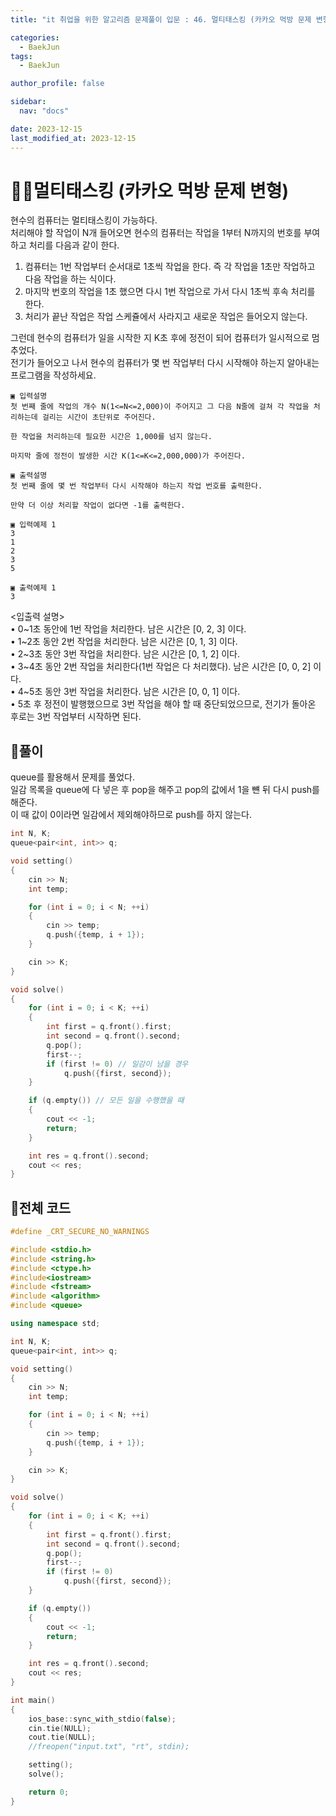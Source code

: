 ```yaml
---
title: "it 취업을 위한 알고리즘 문제풀이 입문 : 46. 멀티태스킹 (카카오 먹방 문제 변형)"

categories:
  - BaekJun
tags:
  - BaekJun

author_profile: false

sidebar:
  nav: "docs"

date: 2023-12-15
last_modified_at: 2023-12-15
---
```


# 🙇‍♀️멀티태스킹 (카카오 먹방 문제 변형)

현수의 컴퓨터는 멀티태스킹이 가능하다.  
처리해야 할 작업이 N개 들어오면 현수의 컴퓨터는 작업을 1부터 N까지의 번호를 부여하고 처리를 다음과 같이 한다.  

1) 컴퓨터는 1번 작업부터 순서대로 1초씩 작업을 한다. 즉 각 작업을 1초만 작업하고 다음 
작업을 하는 식이다.  
2) 마지막 번호의 작업을 1초 했으면 다시 1번 작업으로 가서 다시 1초씩 후속 처리를 한다.  
3) 처리가 끝난 작업은 작업 스케쥴에서 사라지고 새로운 작업은 들어오지 않는다.  

그런데 현수의 컴퓨터가 일을 시작한 지 K초 후에 정전이 되어 컴퓨터가 일시적으로 멈추었다.  
전기가 들어오고 나서 현수의 컴퓨터가 몇 번 작업부터 다시 시작해야 하는지 알아내는 프로그램을 작성하세요.  


```
▣ 입력설명
첫 번째 줄에 작업의 개수 N(1<=N<=2,000)이 주어지고 그 다음 N줄에 걸쳐 각 작업을 처리하는데 걸리는 시간이 초단위로 주어진다.  

한 작업을 처리하는데 필요한 시간은 1,000를 넘지 않는다.  

마지막 줄에 정전이 발생한 시간 K(1<=K<=2,000,000)가 주어진다.

▣ 출력설명
첫 번째 줄에 몇 번 작업부터 다시 시작해야 하는지 작업 번호를 출력한다.

만약 더 이상 처리할 작업이 없다면 -1를 출력한다.

▣ 입력예제 1 
3
1
2
3
5

▣ 출력예제 1
3
```

<입출력 설명>  
• 0~1초 동안에 1번 작업을 처리한다. 남은 시간은 [0, 2, 3] 이다.  
• 1~2초 동안 2번 작업을 처리한다. 남은 시간은 [0, 1, 3] 이다.  
• 2~3초 동안 3번 작업을 처리한다. 남은 시간은 [0, 1, 2] 이다.  
• 3~4초 동안 2번 작업을 처리한다(1번 작업은 다 처리했다). 남은 시간은 [0, 0, 2] 이다.  
• 4~5초 동안 3번 작업을 처리한다. 남은 시간은 [0, 0, 1] 이다.  
• 5초 후 정전이 발행했으므로 3번 작업을 해야 할 때 중단되었으므로, 전기가 돌아온 후로는 3번 작업부터 시작하면 된다.  

## 🚀풀이

queue를 활용해서 문제를 풀었다.  
일감 목록을 queue에 다 넣은 후 pop을 해주고 pop의 값에서 1을 뺸 뒤 다시 push를 해준다.  
이 때 값이 0이라면 일감에서 제외해야하므로 push를 하지 않는다.  

```cpp
int N, K;
queue<pair<int, int>> q;

void setting()
{
	cin >> N;
	int temp;

	for (int i = 0; i < N; ++i)
	{
		cin >> temp;
		q.push({temp, i + 1});
	}

	cin >> K;
}

void solve()
{
	for (int i = 0; i < K; ++i)
	{
		int first = q.front().first;
		int second = q.front().second;
		q.pop();
		first--;
		if (first != 0) // 일감이 남을 경우
			q.push({first, second});
	}

	if (q.empty()) // 모든 일을 수행했을 때
	{
		cout << -1;
		return;
	}

	int res = q.front().second;
	cout << res;
}
```

## 🚀전체 코드

```cpp
#define _CRT_SECURE_NO_WARNINGS

#include <stdio.h>
#include <string.h>
#include <ctype.h>
#include<iostream>
#include <fstream>
#include <algorithm>
#include <queue>

using namespace std;

int N, K;
queue<pair<int, int>> q;

void setting()
{
	cin >> N;
	int temp;

	for (int i = 0; i < N; ++i)
	{
		cin >> temp;
		q.push({temp, i + 1});
	}

	cin >> K;
}

void solve()
{
	for (int i = 0; i < K; ++i)
	{
		int first = q.front().first;
		int second = q.front().second;
		q.pop();
		first--;
		if (first != 0)
			q.push({first, second});
	}

	if (q.empty())
	{
		cout << -1;
		return;
	}

	int res = q.front().second;
	cout << res;
}

int main() 
{
	ios_base::sync_with_stdio(false);
	cin.tie(NULL);
	cout.tie(NULL);
	//freopen("input.txt", "rt", stdin);

	setting();
	solve();

	return 0;
}
```